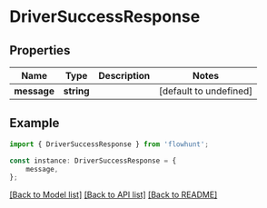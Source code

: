 # DriverSuccessResponse


## Properties

Name | Type | Description | Notes
------------ | ------------- | ------------- | -------------
**message** | **string** |  | [default to undefined]

## Example

```typescript
import { DriverSuccessResponse } from 'flowhunt';

const instance: DriverSuccessResponse = {
    message,
};
```

[[Back to Model list]](../README.md#documentation-for-models) [[Back to API list]](../README.md#documentation-for-api-endpoints) [[Back to README]](../README.md)
